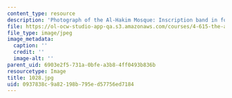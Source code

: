 ```yaml
---
content_type: resource
description: 'Photograph of the Al-Hakim Mosque: Inscription band in foliated Kufic.'
file: https://ol-ocw-studio-app-qa.s3.amazonaws.com/courses/4-615-the-architecture-of-cairo-spring-2002/0937838c9a82198b795ed57756ed7184_1028.jpg
file_type: image/jpeg
image_metadata:
  caption: ''
  credit: ''
  image-alt: ''
parent_uid: 6903e2f5-731a-0bfe-a3b8-4ff0493b836b
resourcetype: Image
title: 1028.jpg
uid: 0937838c-9a82-198b-795e-d57756ed7184
---
```

